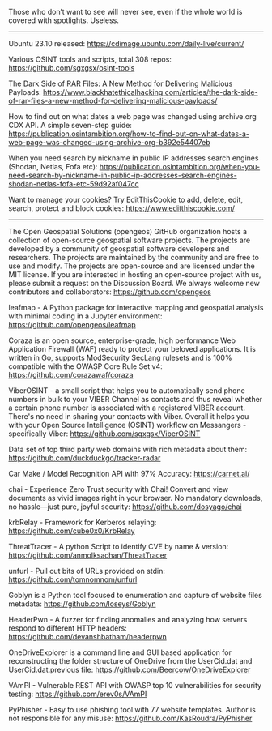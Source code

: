 Those who don’t want to see will never see, even if the whole world is covered with spotlights. Useless.

----

Ubuntu 23.10 released: https://cdimage.ubuntu.com/daily-live/current/

Various OSINT tools and scripts, total 308 repos: https://github.com/sgxgsx/osint-tools

The Dark Side of RAR Files: A New Method for Delivering Malicious Payloads: https://www.blackhatethicalhacking.com/articles/the-dark-side-of-rar-files-a-new-method-for-delivering-malicious-payloads/

How to find out on what dates a web page was changed using archive.org CDX API. A simple seven-step guide: https://publication.osintambition.org/how-to-find-out-on-what-dates-a-web-page-was-changed-using-archive-org-b392e54407eb

When you need search by nickname in public IP addresses search engines (Shodan, Netlas, Fofa etc): https://publication.osintambition.org/when-you-need-search-by-nickname-in-public-ip-addresses-search-engines-shodan-netlas-fofa-etc-59d92af047cc

Want to manage your cookies? Try EditThisCookie to add, delete, edit, search, protect and block cookies: https://www.editthiscookie.com/

----

The Open Geospatial Solutions (opengeos) GitHub organization hosts a collection of open-source geospatial software projects. The projects are developed by a community of geospatial software developers and researchers. The projects are maintained by the community and are free to use and modify. The projects are open-source and are licensed under the MIT license. If you are interested in hosting an open-source project with us, please submit a request on the Discussion Board. We always welcome new contributors and collaborators: https://github.com/opengeos

leafmap - A Python package for interactive mapping and geospatial analysis with minimal coding in a Jupyter environment: https://github.com/opengeos/leafmap

Coraza is an open source, enterprise-grade, high performance Web Application Firewall (WAF) ready to protect your beloved applications. It is written in Go, supports ModSecurity SecLang rulesets and is 100% compatible with the OWASP Core Rule Set v4: https://github.com/corazawaf/coraza

ViberOSINT - a small script that helps you to automatically send phone numbers in bulk to your VIBER Channel as contacts and thus reveal whether a certain phone number is associated with a registered VIBER account. There's no need in sharing your contacts with Viber. Overall it helps you with your Open Source Intelligence (OSINT) workflow on Messangers - specifically Viber: https://github.com/sgxgsx/ViberOSINT

Data set of top third party web domains with rich metadata about them: https://github.com/duckduckgo/tracker-radar

Car Make / Model Recognition API with 97% Accuracy: https://carnet.ai/

chai - Experience Zero Trust security with Chai! Convert and view documents as vivid images right in your browser. No mandatory downloads, no hassle—just pure, joyful security: https://github.com/dosyago/chai

krbRelay - Framework for Kerberos relaying: https://github.com/cube0x0/KrbRelay

ThreatTracer - A python Script to identify CVE by name & version: https://github.com/anmolksachan/ThreatTracer

unfurl - Pull out bits of URLs provided on stdin: https://github.com/tomnomnom/unfurl

Goblyn is a Python tool focused to enumeration and capture of website files metadata: https://github.com/loseys/Goblyn

HeaderPwn - A fuzzer for finding anomalies and analyzing how servers respond to different HTTP headers: https://github.com/devanshbatham/headerpwn

OneDriveExplorer is a command line and GUI based application for reconstructing the folder structure of OneDrive from the UserCid.dat and UserCid.dat.previous file: https://github.com/Beercow/OneDriveExplorer

VAmPI - Vulnerable REST API with OWASP top 10 vulnerabilities for security testing: https://github.com/erev0s/VAmPI

PyPhisher - Easy to use phishing tool with 77 website templates. Author is not responsible for any misuse: https://github.com/KasRoudra/PyPhisher

